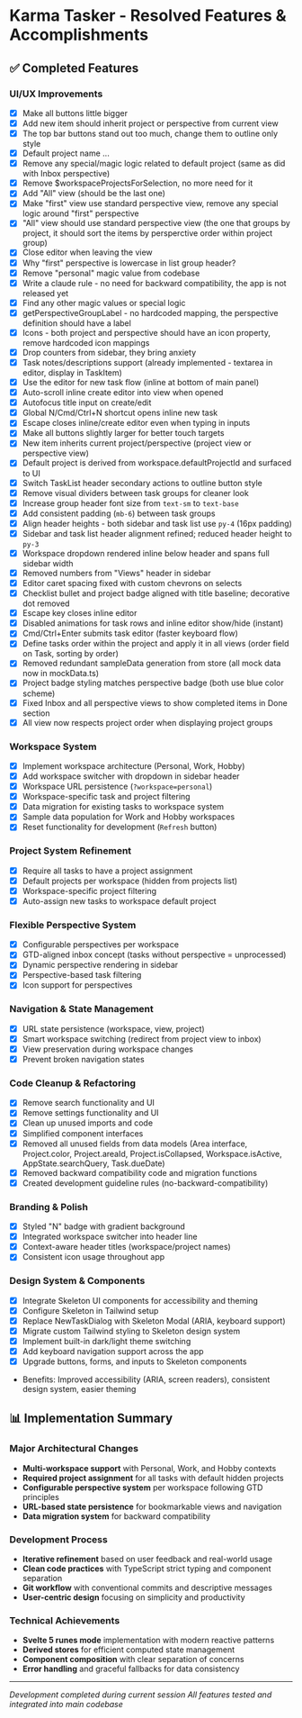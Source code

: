 # Karma Tasker - Resolved Features & Accomplishments

## ✅ Completed Features

### UI/UX Improvements
- [x] Make all buttons little bigger
- [x] Add new item should inherit project or perspective from current view
- [x] The top bar buttons stand out too much, change them to outline only style
- [x] Default project name ...
- [x] Remove any special/magic logic related to default project (same as did with Inbox perspective)
- [x] Remove $workspaceProjectsForSelection, no more need for it
- [x] Add "All" view (should be the last one)
- [x] Make "first" view use standard perspective view, remove any special logic around "first" perspective
- [x] "All" view should use standard perspective view (the one that groups by project, it should sort the items by persperctive order within project group)
- [x] Close editor when leaving the view
- [x] Why "first" perspective is lowercase in list group header?
- [x] Remove "personal" magic value from codebase
- [x] Write a claude rule - no need for backward compatibility, the app is not released yet
- [x] Find any other magic values or special logic
- [x] getPerspectiveGroupLabel - no hardcoded mapping, the perspective definition should have a label
- [x] Icons - both project and perspective should have an icon property, remove hardcoded icon mappings
- [x] Drop counters from sidebar, they bring anxiety
- [x] Task notes/descriptions support (already implemented - textarea in editor, display in TaskItem)
- [x] Use the editor for new task flow (inline at bottom of main panel)
- [x] Auto-scroll inline create editor into view when opened
- [x] Autofocus title input on create/edit
- [x] Global N/Cmd/Ctrl+N shortcut opens inline new task
- [x] Escape closes inline/create editor even when typing in inputs
- [x] Make all buttons slightly larger for better touch targets
- [x] New item inherits current project/perspective (project view or perspective view)
- [x] Default project is derived from workspace.defaultProjectId and surfaced to UI
- [x] Switch TaskList header secondary actions to outline button style
- [x] Remove visual dividers between task groups for cleaner look
- [x] Increase group header font size from `text-sm` to `text-base`
- [x] Add consistent padding (`mb-6`) between task groups
- [x] Align header heights - both sidebar and task list use `py-4` (16px padding)
 - [x] Sidebar and task list header alignment refined; reduced header height to `py-3`
 - [x] Workspace dropdown rendered inline below header and spans full sidebar width
 - [x] Removed numbers from "Views" header in sidebar
 - [x] Editor caret spacing fixed with custom chevrons on selects
 - [x] Checklist bullet and project badge aligned with title baseline; decorative dot removed
 - [x] Escape key closes inline editor
 - [x] Disabled animations for task rows and inline editor show/hide (instant)
 - [x] Cmd/Ctrl+Enter submits task editor (faster keyboard flow)
 - [x] Define tasks order within the project and apply it in all views (order field on Task, sorting by order)
 - [x] Removed redundant sampleData generation from store (all mock data now in mockData.ts)
 - [x] Project badge styling matches perspective badge (both use blue color scheme)
 - [x] Fixed Inbox and all perspective views to show completed items in Done section
 - [x] All view now respects project order when displaying project groups

### Workspace System
- [x] Implement workspace architecture (Personal, Work, Hobby)
- [x] Add workspace switcher with dropdown in sidebar header
- [x] Workspace URL persistence (`?workspace=personal`)
- [x] Workspace-specific task and project filtering
- [x] Data migration for existing tasks to workspace system
- [x] Sample data population for Work and Hobby workspaces
- [x] Reset functionality for development (`Refresh` button)

### Project System Refinement
- [x] Require all tasks to have a project assignment
- [x] Default projects per workspace (hidden from projects list)
- [x] Workspace-specific project filtering
- [x] Auto-assign new tasks to workspace default project

### Flexible Perspective System
- [x] Configurable perspectives per workspace
- [x] GTD-aligned inbox concept (tasks without perspective = unprocessed)
- [x] Dynamic perspective rendering in sidebar
- [x] Perspective-based task filtering
- [x] Icon support for perspectives

### Navigation & State Management
- [x] URL state persistence (workspace, view, project)
- [x] Smart workspace switching (redirect from project view to inbox)
- [x] View preservation during workspace changes
- [x] Prevent broken navigation states

### Code Cleanup & Refactoring
- [x] Remove search functionality and UI
- [x] Remove settings functionality and UI  
- [x] Clean up unused imports and code
- [x] Simplified component interfaces
- [x] Removed all unused fields from data models (Area interface, Project.color, Project.areaId, Project.isCollapsed, Workspace.isActive, AppState.searchQuery, Task.dueDate)
- [x] Removed backward compatibility code and migration functions
- [x] Created development guideline rules (no-backward-compatibility)

### Branding & Polish
- [x] Styled "N" badge with gradient background
- [x] Integrated workspace switcher into header line
- [x] Context-aware header titles (workspace/project names)
- [x] Consistent icon usage throughout app

### Design System & Components
- [x] Integrate Skeleton UI components for accessibility and theming
- [x] Configure Skeleton in Tailwind setup
- [x] Replace NewTaskDialog with Skeleton Modal (ARIA, keyboard support)
- [x] Migrate custom Tailwind styling to Skeleton design system
- [x] Implement built-in dark/light theme switching
- [x] Add keyboard navigation support across the app
- [x] Upgrade buttons, forms, and inputs to Skeleton components
- Benefits: Improved accessibility (ARIA, screen readers), consistent design system, easier theming

## 📊 Implementation Summary

### Major Architectural Changes
- **Multi-workspace support** with Personal, Work, and Hobby contexts
- **Required project assignment** for all tasks with default hidden projects
- **Configurable perspective system** per workspace following GTD principles
- **URL-based state persistence** for bookmarkable views and navigation
- **Data migration system** for backward compatibility

### Development Process
- **Iterative refinement** based on user feedback and real-world usage
- **Clean code practices** with TypeScript strict typing and component separation
- **Git workflow** with conventional commits and descriptive messages
- **User-centric design** focusing on simplicity and productivity

### Technical Achievements
- **Svelte 5 runes mode** implementation with modern reactive patterns
- **Derived stores** for efficient computed state management
- **Component composition** with clear separation of concerns
- **Error handling** and graceful fallbacks for data consistency

---

*Development completed during current session*
*All features tested and integrated into main codebase*

